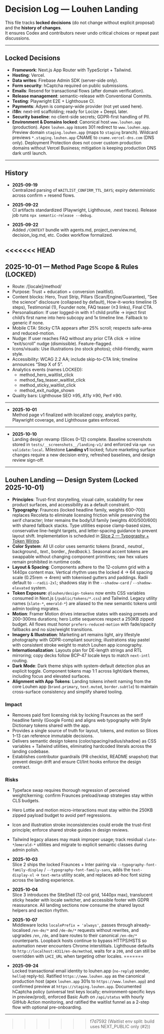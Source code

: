 # Decision Log — Louhen Landing

This file tracks **locked decisions** (do not change without explicit proposal) and the **history of changes**.  
It ensures Codex and contributors never undo critical choices or repeat past discussions.

---

## Locked Decisions

- **Framework**: Next.js App Router with TypeScript + Tailwind.  
- **Hosting**: Vercel.  
- **Data writes**: Firebase Admin SDK (server-side only).  
- **Form security**: hCaptcha required on public submissions.  
- **Emails**: Resend for transactional flows (after domain verification).  
- **Release management**: semantic-release with Conventional Commits.  
- **Testing**: Playwright E2E + Lighthouse CI.  
- **Payments**: Adyen is company-wide provider (not yet used here).  
- **i18n**: next-intl scaffolding; ready for Locize + DeepL later.  
- **Security baseline**: no client-side secrets; GDPR-first handling of PII.
- **Environment & Domains locked**: Canonical host `www.louhen.app` (production). Apex `louhen.app` issues 301 redirect to `www.louhen.app`. Preview domain `staging.louhen.app` (maps to `staging` branch). Wildcard previews `*.staging.louhen.app` CNAME to `cname.vercel-dns.com` (DNS only). Deployment Protection does not cover custom production domains without Vercel Business; mitigation is keeping production DNS dark until launch.

---

## History

- **2025-09-19**  
  Centralized parsing of `WAITLIST_CONFIRM_TTL_DAYS`; expiry deterministic across confirm + resend flows.  

- **2025-09-22**  
  CI artifacts standardized (Playwright, Lighthouse, .next traces). Release job runs `npx semantic-release --debug`.  

- **2025-09-22**  
  Added `/CONTEXT` bundle with agents.md, project_overview.md, decision_log.md, etc. Codex workflow formalized.  

<<<<<<< HEAD
---

## 2025-10-01 — Method Page Scope & Rules (LOCKED)

- Route: /[locale]/method/
- Purpose: Trust + education + conversion (waitlist).
- Content blocks: Hero, Trust Strip, Pillars (Scan/Engine/Guarantee), “See the science” disclosure (collapsed by default), How-it-works timeline (5 steps), Testimonial (1), Founder note, FAQ teaser (≥3 links), Final CTA.
- Personalisation: If user logged-in with ≥1 child profile → inject first child’s first name into hero subcopy and 1x timeline line. Fallback to generic if none.
- Mobile CTA: Sticky CTA appears after 25% scroll; respects safe-area and reduced-motion.
- Nudge: If user reaches FAQ without any prior CTA click → inline “exit/scroll” nudge (dismissible). Feature-flagged.
- Icons/visuals: Use illustrations (no stock photos); child-friendly, warm style.
- Accessibility: WCAG 2.2 AA; include skip-to-CTA link; timeline announces “Step X of 5”.
- Analytics events (names LOCKED):
  - method_hero_waitlist_click
  - method_faq_teaser_waitlist_click
  - method_sticky_waitlist_click
  - method_exit_nudge_shown
- Quality bars: Lighthouse SEO ≥95, A11y ≥90, Perf ≥90.

---

- **2025-10-01**  
  Method page v1 finalized with localized copy, analytics parity, Playwright coverage, and Lighthouse gates enforced.

---

- **2025-10-10**  
  Landing design revamp (Slices 0–12) complete. Baseline screenshots stored in `tests/__screenshots__/landing-v1/` and enforced via `npm run validate:local`. Milestone **Landing v1** locked; future marketing surface changes require a new decision entry, refreshed baselines, and design review sign-off.

---

## Louhen Landing — Design System (Locked 2025-10-01)

- **Principles**: Trust-first storytelling, visual calm, scalability for new product surfaces, and accessibility as a default constraint.  
- **Typography**: Fraunces (locked headline family, weights 600–700) replaces Recoleta to eliminate licensing friction while preserving the serif character; Inter remains the body/UI family (weights 400/500/600) with shared fallback stacks. Type utilities expose clamp-based sizes, conservative line-height targets, and letter-spacing guidance to prevent layout shift. Implementation is scheduled in [Slice 2 — Typography + Token Wiring](CONTEXT/backlog.md#slice-2-typography--token-wiring).
- **Color System**: All UI color uses semantic tokens (brand.*, neutral.*, background.*, text.*, border.*, feedback.*). Seasonal accent tokens are swappable without changing component primitives; raw hex values remain prohibited in runtime code.
- **Layout & Spacing**: Components adhere to the 12-column grid with a 1440px content max. Vertical rhythm uses the locked 4 → 64 spacing scale (0.25rem → 4rem) with tokenised gutters and paddings. Radii default to `--radii-2xl`; shadows stay in the `--shadow-card` / `--shadow-elevated` system.
- **Token Exposure**: `@louhen/design-tokens` now emits CSS variables consumed in Next.js (`/public/tokens/*.css`) and Tailwind. Legacy utility names (`slate-*`, `emerald-*`) are aliased to the new semantic tokens until admin tooling migrates.
- **Motion**: Framer Motion drives interactive states with easing presets and 200–300ms durations; hero Lottie sequences respect a 250KB zipped budget. All flows must honor `prefers-reduced-motion` with fade/opacity fallbacks and no size/weight transitions.
- **Imagery & Illustration**: Marketing art remains light, airy lifestyle photography with GDPR-compliant sourcing; illustrations stay pastel with consistent stroke weight to match Louhen app iconography.
- **Internationalization**: Layouts plan for DE-length strings and RTL mirroring; copy decks follow BCP-47 locale keys to match `next-intl` routing.
- **Dark Mode**: Dark theme ships with system-default detection plus an explicit toggle. Component tokens map 1:1 across light/dark themes, including focus and elevated surfaces.
- **Alignment with App Tokens**: Landing tokens inherit naming from the core Louhen app (`brand.primary`, `text.muted`, `border.subtle`) to maintain cross-surface consistency and simplify shared tooling.

### Impact
- Removes paid font licensing risk by locking Fraunces as the serif headline family (Google Fonts) and aligns web typography with Style Dictionary tokens shared with the app.  
- Provides a single source of truth for layout, tokens, and motion so Slices 1–13 can reference immutable decisions.  
- Delivers semantic design tokens (color/spacing/radius/shadow) as CSS variables + Tailwind utilities, eliminating hardcoded literals across the landing codebase.  
- Establishes contributor guardrails (PR checklist, README snapshot) that prevent design drift and ensure CI/lint hooks enforce the design contract.

### Risks
- Typeface swap requires thorough regression of perceived weight/kerning; confirm Fraunces preload/swap strategies stay within CLS budgets.  
- Hero Lottie and motion micro-interactions must stay within the 250KB zipped payload budget to avoid perf regressions.  
- Icon and illustration stroke inconsistencies could erode the trust-first principle; enforce shared stroke guides in design reviews.  
- Tailwind legacy aliases may mask improper usage; track residual `slate-*`/`emerald-*` utilities and migrate to explicit semantic classes during admin polish.

- **2025-10-03**  
  Slice 2 ships the locked Fraunces + Inter pairing via `--typography-font-family-display` / `--typography-font-family-sans`, adds the `text-display-xl` → `text-meta` utility scale, and replaces ad-hoc font sizing across the landing experience.

- **2025-10-04**  
  Slice 3 introduces the SiteShell (12-col grid, 1440px max), translucent sticky header with locale switcher, and accessible footer with GDPR reassurance. All landing sections now consume the shared layout helpers and section rhythm.
 
- **2025-10-07**  
  Middleware locks `localePrefix = 'always'`, passes through already-localised `/en-de/*` and `/de-de/*` requests without rewrites, and upgrades `/en`, `/de`, and bare routes to their canonical `/en-de/*` counterparts. Loopback hosts continue to bypass HTTPS/HSTS so automation never encounters Chrome interstitials. Lighthouse defaults to `http://localhost:4311/en-de/method`, waits for a `200`, and can still be overridden with `LHCI_URL` when targeting other locales.
=======
- **2025-09-24**  
  Locked transactional email identity to louhen.app (`no-reply@` sender, `hello@` reply-to). Ratified `https://www.louhen.app` as the canonical production host (apex `louhen.app` 301s to `https://www.louhen.app`) and confirmed preview at `https://staging.louhen.app`. Documented hCaptcha policy (universal test keys locally; environment-specific keys in preview/prod), enforced Basic Auth on `/api/status` with hourly GitHub Action monitoring, and ratified the waitlist funnel as a 2-step flow with optional pre-onboarding.

---
>>>>>>> f7d7592 (Waitlist env split: build uses NEXT_PUBLIC only (#2))
